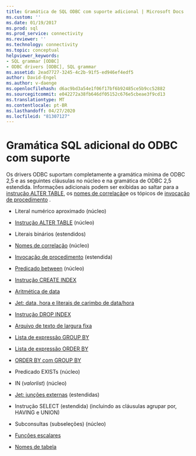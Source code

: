 ```yaml
---
title: Gramática de SQL ODBC com suporte adicional | Microsoft Docs
ms.custom: ''
ms.date: 01/19/2017
ms.prod: sql
ms.prod_service: connectivity
ms.reviewer: ''
ms.technology: connectivity
ms.topic: conceptual
helpviewer_keywords:
- SQL grammar [ODBC]
- ODBC drivers [ODBC], SQL grammar
ms.assetid: 2ead7727-3245-4c2b-91f5-ed946ef4edf5
author: David-Engel
ms.author: v-daenge
ms.openlocfilehash: d6ac9bd3a54e1f06f17bf6b92485ce5b9cc52882
ms.sourcegitcommit: e042272a38fb646df05152c676e5cbeae3f9cd13
ms.translationtype: MT
ms.contentlocale: pt-BR
ms.lasthandoff: 04/27/2020
ms.locfileid: "81307127"
---
```

# <a name="additional-supported-odbc-sql-grammar"></a>Gramática SQL adicional do ODBC com suporte
Os drivers ODBC suportam completamente a gramática mínima de ODBC 2,5 e as seguintes cláusulas no núcleo e na gramática de ODBC 2,5 estendida. Informações adicionais podem ser exibidas ao saltar para a [instrução ALTER TABLE](../../odbc/microsoft/alter-table-statement.md), os [nomes de correlação](../../odbc/microsoft/correlation-names.md)e os tópicos de [invocação de procedimento](../../odbc/microsoft/procedure-invocation.md) .  
  
-   Literal numérico aproximado (núcleo)  
  
-   [Instrução ALTER TABLE](../../odbc/microsoft/alter-table-statement.md) (núcleo)  
  
-   Literais binários (estendidos)  
  
-   [Nomes de correlação](../../odbc/microsoft/correlation-names.md) (núcleo)  
  
-   [Invocação de procedimento](../../odbc/microsoft/procedure-invocation.md) (estendida)  
  
-   [Predicado between](../../odbc/microsoft/between-predicate.md) (núcleo)  
  
-   [Instrução CREATE INDEX](../../odbc/microsoft/create-index-statement.md)  
  
-   [Aritmética de data](../../odbc/microsoft/date-arithmetic.md)  
  
-   [Jet: data, hora e literais de carimbo de data/hora](../../odbc/microsoft/jet-date-time-and-timestamp-literals.md)  
  
-   [Instrução DROP INDEX](../../odbc/microsoft/drop-index-statement.md)  
  
-   [Arquivo de texto de largura fixa](../../odbc/microsoft/fixed-width-text-file.md)  
  
-   [Lista de expressão GROUP BY](../../odbc/microsoft/group-by-expression-list.md)  
  
-   [Lista de expressão ORDER BY](../../odbc/microsoft/order-by-expression-list.md)  
  
-   [ORDER BY com GROUP BY](../../odbc/microsoft/order-by-with-group-by.md)  
  
-   Predicado EXISTs (núcleo)  
  
-   IN (*valorlist*) (núcleo)  
  
-   [Jet: junções externas](../../odbc/microsoft/jet-outer-joins.md) (estendidas)  
  
-   Instrução SELECT (estendida) (incluindo as cláusulas agrupar por, HAVING e UNION)  
  
-   Subconsultas (subseleções) (núcleo)  
  
-   [Funções escalares](../../odbc/microsoft/scalar-functions.md)  
  
-   [Nomes de tabela](../../odbc/microsoft/table-names.md)

